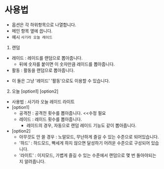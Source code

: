 
# 사용법
- 옵션은 각 하위항목으로 나열합니다.
- 메인 항목 옆에 씁니다.
- 예시 ```사기라 오늘 레이드```

1. 랜덤
  - 레이드 : 레이드를 랜덤으로 뽑아줍니다.
    - 뒤에 숫자를 붙이면 이 숫자만큼 레이드를 뽑아줍니다.
  - 활동 : 활동을 랜덤으로 뽑아줍니다.
  * 이 둘은 그냥 '레이드' '활동'으로도 이용할 수 있습니다.
2. 오늘 [option1] [option2]
  - 사용법 : 사기라 오늘 레이드 라이트
  - [option1]
    - 공격전 : 공격전 횟수를 뽑아줍니다. <<수정 필요
    - 레이드 : 레이드 횟수를 뽑아줍니다.
      - 레이드의 경우, 자동으로 랜덤 레이드 기능도 같이 뽑아줍니다.
  - [option2]
    - 아무것도 안 쓸 경우 : 노말모드, 무난하게 즐길 수 있는 수준으로 되어있습니다.
    - '하드' : 하드모드, 빡세게 하지 않으면 달성하기 어려운 수준으로 구성되어 있습니다.
    - '라이트' : 이지모드, 가볍게 즐길 수 있는 수준에서 랜덤으로 몇 번 돌아야되는 지 알려줍니다.
